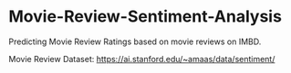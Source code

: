 # Movie-Review-Sentiment-Analysis
Predicting Movie Review Ratings based on movie reviews on IMBD.

Movie Review Dataset: https://ai.stanford.edu/~amaas/data/sentiment/
